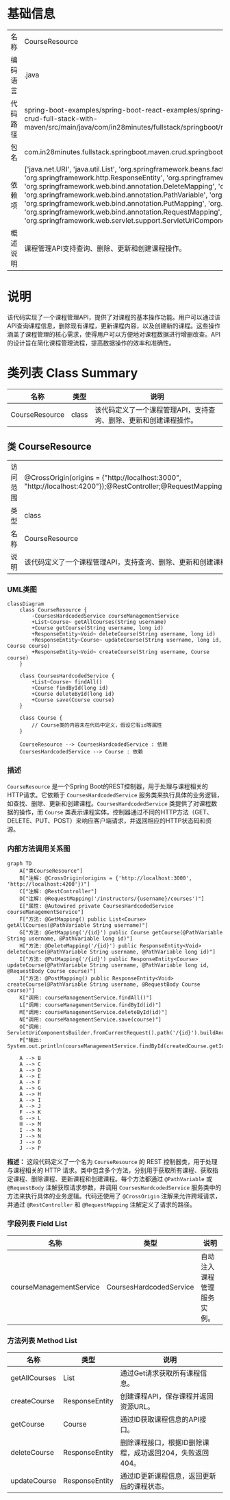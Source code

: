 # 基础信息

|      |      |
|------|------|
| 名称 | CourseResource |
| 编码语言 | .java |
| 代码路径 | spring-boot-examples/spring-boot-react-examples/spring-boot-react-crud-full-stack-with-maven/backend-spring-boot-react-crud-full-stack-with-maven/src/main/java/com/in28minutes/fullstack/springboot/maven/crud/springbootcrudfullstackwithmaven/course/CourseResource.java |
| 包名 | com.in28minutes.fullstack.springboot.maven.crud.springbootcrudfullstackwithmaven.course |
| 依赖项 | ['java.net.URI', 'java.util.List', 'org.springframework.beans.factory.annotation.Autowired', 'org.springframework.http.HttpStatus', 'org.springframework.http.ResponseEntity', 'org.springframework.web.bind.annotation.CrossOrigin', 'org.springframework.web.bind.annotation.DeleteMapping', 'org.springframework.web.bind.annotation.GetMapping', 'org.springframework.web.bind.annotation.PathVariable', 'org.springframework.web.bind.annotation.PostMapping', 'org.springframework.web.bind.annotation.PutMapping', 'org.springframework.web.bind.annotation.RequestBody', 'org.springframework.web.bind.annotation.RequestMapping', 'org.springframework.web.bind.annotation.RestController', 'org.springframework.web.servlet.support.ServletUriComponentsBuilder'] |
| 概述说明 | 课程管理API支持查询、删除、更新和创建课程操作。 |

# 说明

该代码实现了一个课程管理API，提供了对课程的基本操作功能。用户可以通过该API查询课程信息，删除现有课程，更新课程内容，以及创建新的课程。这些操作涵盖了课程管理的核心需求，使得用户可以方便地对课程数据进行增删改查。API的设计旨在简化课程管理流程，提高数据操作的效率和准确性。

# 类列表 Class Summary

| 名称   | 类型  | 说明 |
|-------|------|-------------|
| CourseResource | class | 该代码定义了一个课程管理API，支持查询、删除、更新和创建课程操作。 |



## 类 CourseResource

|      |      |
|------|------|
| 访问范围 | @CrossOrigin(origins = {"http://localhost:3000", "http://localhost:4200"});@RestController;@RequestMapping("/instructors/{username}/courses");public |
| 类型 | class |
| 名称 | CourseResource |
| 说明 | 该代码定义了一个课程管理API，支持查询、删除、更新和创建课程操作。 |


### UML类图

```mermaid
classDiagram
    class CourseResource {
        -CoursesHardcodedService courseManagementService
        +List~Course~ getAllCourses(String username)
        +Course getCourse(String username, long id)
        +ResponseEntity~Void~ deleteCourse(String username, long id)
        +ResponseEntity~Course~ updateCourse(String username, long id, Course course)
        +ResponseEntity~Void~ createCourse(String username, Course course)
    }

    class CoursesHardcodedService {
        +List~Course~ findAll()
        +Course findById(long id)
        +Course deleteById(long id)
        +Course save(Course course)
    }

    class Course {
        // Course类的内容未在代码中定义，假设它有id等属性
    }

    CourseResource --> CoursesHardcodedService : 依赖
    CoursesHardcodedService --> Course : 依赖
```

### 描述
`CourseResource` 是一个Spring Boot的REST控制器，用于处理与课程相关的HTTP请求。它依赖于 `CoursesHardcodedService` 服务类来执行具体的业务逻辑，如查找、删除、更新和创建课程。`CoursesHardcodedService` 类提供了对课程数据的操作，而 `Course` 类表示课程实体。控制器通过不同的HTTP方法（GET、DELETE、PUT、POST）来响应客户端请求，并返回相应的HTTP状态码和资源。


### 内部方法调用关系图

```mermaid
graph TD
    A["类CourseResource"]
    B["注解: @CrossOrigin(origins = {'http://localhost:3000', 'http://localhost:4200'})"]
    C["注解: @RestController"]
    D["注解: @RequestMapping('/instructors/{username}/courses')"]
    E["属性: @Autowired private CoursesHardcodedService courseManagementService"]
    F["方法: @GetMapping() public List<Course> getAllCourses(@PathVariable String username)"]
    G["方法: @GetMapping('/{id}') public Course getCourse(@PathVariable String username, @PathVariable long id)"]
    H["方法: @DeleteMapping('/{id}') public ResponseEntity<Void> deleteCourse(@PathVariable String username, @PathVariable long id)"]
    I["方法: @PutMapping('/{id}') public ResponseEntity<Course> updateCourse(@PathVariable String username, @PathVariable long id, @RequestBody Course course)"]
    J["方法: @PostMapping() public ResponseEntity<Void> createCourse(@PathVariable String username, @RequestBody Course course)"]
    K["调用: courseManagementService.findAll()"]
    L["调用: courseManagementService.findById(id)"]
    M["调用: courseManagementService.deleteById(id)"]
    N["调用: courseManagementService.save(course)"]
    O["调用: ServletUriComponentsBuilder.fromCurrentRequest().path('/{id}').buildAndExpand(createdCourse.getId()).toUri()"]
    P["输出: System.out.println(courseManagementService.findById(createdCourse.getId()))"]

    A --> B
    A --> C
    A --> D
    A --> E
    A --> F
    A --> G
    A --> H
    A --> I
    A --> J
    F --> K
    G --> L
    H --> M
    I --> N
    J --> N
    J --> O
    J --> P
```

**描述：**
这段代码定义了一个名为 `CourseResource` 的 REST 控制器类，用于处理与课程相关的 HTTP 请求。类中包含多个方法，分别用于获取所有课程、获取指定课程、删除课程、更新课程和创建课程。每个方法都通过 `@PathVariable` 或 `@RequestBody` 注解获取请求参数，并调用 `CoursesHardcodedService` 服务类中的方法来执行具体的业务逻辑。代码还使用了 `@CrossOrigin` 注解来允许跨域请求，并通过 `@RestController` 和 `@RequestMapping` 注解定义了请求的路径。

### 字段列表 Field List

| 名称  | 类型  | 说明 |
|-------|-------|------|
| courseManagementService | CoursesHardcodedService | 自动注入课程管理服务实例。 |

### 方法列表 Method List

| 名称  | 类型  | 说明 |
|-------|-------|------|
| getAllCourses | List<Course> | 通过Get请求获取所有课程信息。 |
| createCourse | ResponseEntity<Void> | 创建课程API，保存课程并返回资源URL。 |
| getCourse | Course | 通过ID获取课程信息的API接口。 |
| deleteCourse | ResponseEntity<Void> | 删除课程接口，根据ID删除课程，成功返回204，失败返回404。 |
| updateCourse | ResponseEntity<Course> | 通过ID更新课程信息，返回更新后的课程状态。 |




